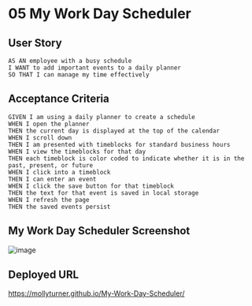 # 05 My Work Day Scheduler

## User Story

```
AS AN employee with a busy schedule
I WANT to add important events to a daily planner
SO THAT I can manage my time effectively
```

## Acceptance Criteria

```
GIVEN I am using a daily planner to create a schedule
WHEN I open the planner
THEN the current day is displayed at the top of the calendar
WHEN I scroll down
THEN I am presented with timeblocks for standard business hours
WHEN I view the timeblocks for that day
THEN each timeblock is color coded to indicate whether it is in the past, present, or future
WHEN I click into a timeblock
THEN I can enter an event
WHEN I click the save button for that timeblock
THEN the text for that event is saved in local storage
WHEN I refresh the page
THEN the saved events persist
```
## My Work Day Scheduler Screenshot

![image](https://user-images.githubusercontent.com/93564137/217402563-a4f12738-1231-4f9f-933a-8768ad655ec0.png)


## Deployed URL

https://mollyturner.github.io/My-Work-Day-Scheduler/

